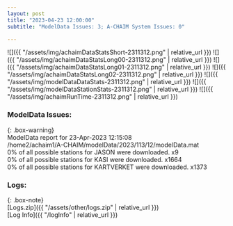 ```yaml
---
layout: post
title: "2023-04-23 12:00:00"
subtitle: "ModelData Issues: 3; A-CHAIM System Issues: 0"

---
```


![]({{ "/assets/img/achaimDataStatsShort-2311312.png" | relative_url }})
![]({{ "/assets/img/achaimDataStatsLong00-2311312.png" | relative_url }})
![]({{ "/assets/img/achaimDataStatsLong01-2311312.png" | relative_url }})
![]({{ "/assets/img/achaimDataStatsLong02-2311312.png" | relative_url }})
![]({{ "/assets/img/modelDataDataStats-2311312.png" | relative_url }})
![]({{ "/assets/img/modelDataStationStats-2311312.png" | relative_url }})
![]({{ "/assets/img/achaimRunTime-2311312.png" | relative_url }})


### ModelData Issues:  
  
{: .box-warning}  
 ModelData report for 23-Apr-2023 12:15:08   
 /home2/achaim1/A-CHAIM/modelData/2023/113/12/modelData.mat   
 0% of all possible stations for JASON were downloaded. x9   
 0% of all possible stations for KASI were downloaded. x1664   
 0% of all possible stations for KARTVERKET were downloaded. x1373   
  


### Logs:  
  
{: .box-note}  
[Logs.zip]({{ "/assets/other/logs.zip" | relative_url }})  
[Log Info]({{ "/logInfo" | relative_url }})  
